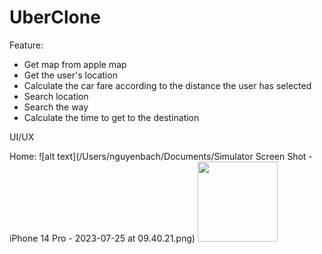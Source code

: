 # UberClone
Feature:
- Get map from apple map
- Get the user's location
- Calculate the car fare according to the distance the user has selected
- Search location
- Search the way
- Calculate the time to get to the destination

UI/UX

Home:
![alt text](/Users/nguyenbach/Documents/Simulator Screen Shot - iPhone 14 Pro - 2023-07-25 at 09.40.21.png)
<img src="/Users/nguyenbach/Documents/Simulator Screen Shot - iPhone 14 Pro - 2023-07-25 at 09.40.21.png" width="128"/>
